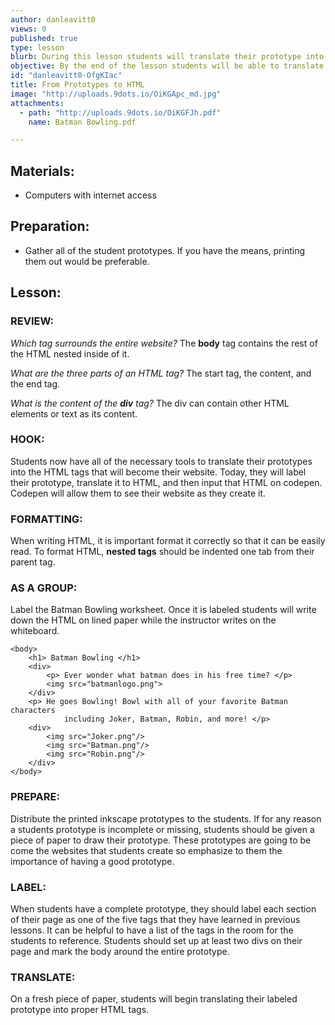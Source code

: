 ```yaml
---
author: danleavitt0
views: 0
published: true
type: lesson
blurb: During this lesson students will translate their prototype into HTML and learn how to use codepen.io to create their websites.
objective: By the end of the lesson students will be able to translate their prototype into HTML and  create their first website on codepen.io
id: "danleavitt0-OfgKIac"
title: From Prototypes to HTML
image: "http://uploads.9dots.io/OiKGApc_md.jpg"
attachments: 
  - path: "http://uploads.9dots.io/OiKGFJh.pdf"
    name: Batman Bowling.pdf

---
```


## Materials:

- Computers with internet access

## Preparation:

- Gather all of the student prototypes. If you have the means, printing them out would be preferable.

## Lesson:

### REVIEW:
_Which tag surrounds the entire website?_
The **body** tag contains the rest of the HTML nested inside of it.

_What are the three parts of an HTML tag?_
The start tag, the content, and the end tag.

_What is the content of the **div** tag?_
The div can contain other HTML elements or text as its content.

### HOOK:
Students now have all of the necessary tools to translate their prototypes into the HTML tags that will become their website. Today, they will label their prototype, translate it to HTML, and then input that HTML on codepen. Codepen will allow them to see their website as they create it.

### FORMATTING:
When writing HTML, it is important format it correctly so that it can be easily read. To format HTML, **nested tags** should be indented one tab from their parent tag.

### AS A GROUP:
Label the Batman Bowling worksheet. Once it is labeled students will write down the HTML on lined paper while the instructor writes on the whiteboard. 
```
<body>
	<h1> Batman Bowling </h1>
    <div>
    	<p> Ever wonder what batman does in his free time? </p>
    	<img src="batmanlogo.png">
    </div>
    <p> He goes Bowling! Bowl with all of your favorite Batman characters
    		including Joker, Batman, Robin, and more! </p>
    <div>
    	<img src="Joker.png"/>
        <img src="Batman.png"/>
        <img src="Robin.png"/>
	</div>
</body>
```

### PREPARE:
Distribute the printed inkscape prototypes to the students.  If for any reason a students prototype is incomplete or missing, students should be given a piece of paper to draw their prototype. These prototypes are going to be come the websites that students create so emphasize to them the importance of having a good prototype.

### LABEL:
When students have a complete prototype, they should label each section of their page as one of the five tags that they have learned in previous lessons. It can be helpful to have a list of the tags in the room for the students to reference. Students should set up at least two divs on their page and mark the body around the entire prototype.

### TRANSLATE:
On a fresh piece of paper, students will begin translating their labeled prototype into proper HTML tags.
